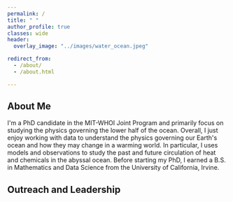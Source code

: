 ```yaml
---
permalink: /
title: " "
author_profile: true
classes: wide
header:
  overlay_image: "../images/water_ocean.jpeg"

redirect_from: 
  - /about/
  - /about.html

---
```

## About Me
I'm a PhD candidate in the MIT-WHOI Joint Program and primarily focus on studying the physics governing the lower half of the ocean. Overall, I just enjoy working with data to understand the physics governing our Earth's ocean and how they may change in a warming world.
In particular, I uses models and observations to study the past and future circulation of heat and chemicals in the abyssal ocean. 
Before starting my PhD, I earned a B.S. in Mathematics and Data Science from the University of California, Irvine.  

## Outreach and Leadership
